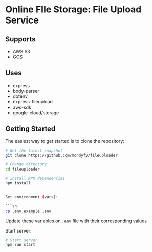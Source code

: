 # Online FIle Storage: File Upload Service

## Supports

- AWS S3
- GCS

## Uses

-   express
-   body-parser
-   dotenv
-   express-fileupload
-   aws-sdk
-   google-cloud/storage


Getting Started
---------------

The easiest way to get started is to clone the repository:

```bash
# Get the latest snapshot
git clone https://github.com/mondyfy/fileuploader

# Change directory
cd fileuploader

# Install NPM dependencies
npm install


Set environment (vars):

```sh
cp .env.example .env
```

Update these variables on `.env` file with their corresponding values

Start server:

```sh
# Start server
npm run start


